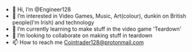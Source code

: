 - 👋 Hi, I’m @Engineer128
- 👀 I’m interested in Video Games, Music, Art(colour), dunkin on British people(I'm Irish) and technology
- 🌱 I’m currently learning to make stuff in the video game 'Teardown'
- 💞️ I’m looking to collaborate on making stuff in teardown
- 📫 How to reach me Cointrader128@protonmail.com

